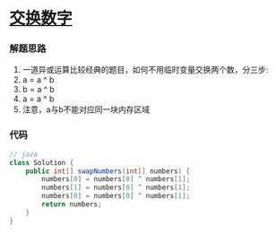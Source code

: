# [交换数字](https://leetcode-cn.com/problems/swap-numbers-lcci/)

### 解题思路
1. 一道异或运算比较经典的题目，如何不用临时变量交换两个数，分三步:
2. a = a ^ b
3. b = a ^ b
4. a = a ^ b
5. 注意，a与b不能对应同一块内存区域

### 代码

```java
// java
class Solution {
    public int[] swapNumbers(int[] numbers) {
        numbers[0] = numbers[0] ^ numbers[1];
        numbers[1] = numbers[0] ^ numbers[1];
        numbers[0] = numbers[0] ^ numbers[1];
        return numbers;
    }
}
```
